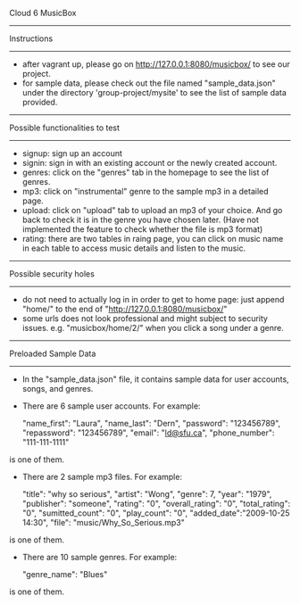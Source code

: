 Cloud 6 MusicBox


********************************
Instructions
********************************
- after vagrant up, please go on http://127.0.0.1:8080/musicbox/ to see our project.
- for sample data, please check out the file named "sample_data.json" under the directory 'group-project/mysite' to see the list of sample data provided.


********************************
Possible functionalities to test
********************************
- signup: sign up an account 
- signin: sign in with an existing account or the newly created account.
- genres: click on the "genres" tab in the homepage to see the list of genres.
- mp3: click on "instrumental" genre to the sample mp3 in a detailed page.
- upload: click on "upload" tab to upload an mp3 of your choice. And go back to check it is in the genre you have chosen later. (Have not implemented the feature to check whether the file is mp3 format)
- rating: there are two tables in raing page, you can click on music name in each table to access music details and listen to the music.

********************************
Possible security holes
********************************
- do not need to actually log in in order to get to home page: just append "home/" to the end of "http://127.0.0.1:8080/musicbox/"
- some urls does not look professional and might subject to security issues. e.g. "musicbox/home/2/" when you click a song under a genre.


********************************
Preloaded Sample Data
********************************
- In the "sample_data.json" file, it contains sample data for user accounts, songs, and genres.
- There are 6 sample user accounts. For example:

	 "name_first": "Laura",
     "name_last": "Dern",
     "password": "123456789",
     "repassword": "123456789",
     "email": "ld@sfu.ca",
     "phone_number": "111-111-1111"
	  
is one of them.
- There are 2 sample mp3 files. For example:

	"title": "why so serious",
    "artist": "Wong",
    "genre": 7,
    "year": "1979",
    "publisher": "someone",
    "rating": "0",
	"overall_rating": "0",
    "total_rating": "0",
	"sumitted_count": "0",
    "play_count": "0",
	"added_date":"2009-10-25 14:30",
	"file": "music/Why_So_Serious.mp3"

is one of them.
- There are 10 sample genres. For example:

	"genre_name": "Blues"

is one of them.
